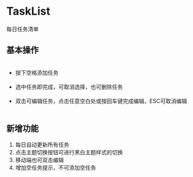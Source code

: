 # TaskList
每日任务清单
## 基本操作
<ul>
  <li>按下空格添加任务</li>
  <li>选中任务即完成，可取消选择，也可删除任务</li>
  <li>双击可编辑任务，点击任意空白处或按回车键完成编辑，ESC可取消编辑</li> 
</ul>

## 新增功能
<ol>
 <li>每日自动更新所有任务</li>
 <li>点击主题切换按钮可进行黑白主题样式的切换</li>
 <li>移动端也可双击编辑</li>
 <li>增加空任务提示，不可添加空任务</li>
</ol>
